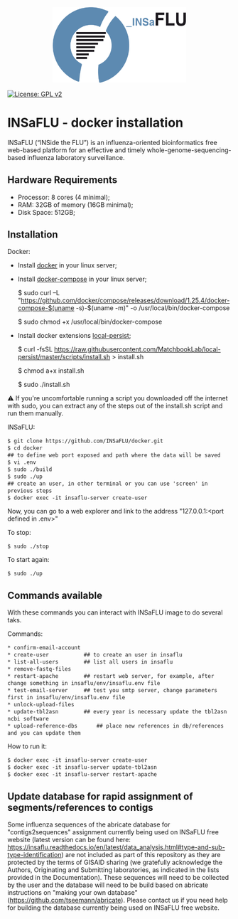 <p align="center"><img src="logo/logo_insaflu.png" alt="INSaFLU" width="300"></p>


[![License: GPL v2](https://img.shields.io/badge/License-GPL%20v2-blue.svg)](https://www.gnu.org/licenses/old-licenses/gpl-2.0.en.html)


# INSaFLU - docker installation

INSaFLU (“INSide the FLU”) is an influenza-oriented bioinformatics free web-based platform for an effective and timely whole-genome-sequencing-based influenza laboratory surveillance.

## Hardware Requirements

* Processor: 8 cores (4 minimal);
* RAM: 32GB of memory (16GB minimal);
* Disk Space: 512GB;


## Installation

Docker:

* Install [docker](https://docs.docker.com/engine/install/) in your linux server;
* Install [docker-compose](https://docs.docker.com/compose/install/) in your linux server;

	$ sudo curl –L "https://github.com/docker/compose/releases/download/1.25.4/docker-compose-$(uname -s)-$(uname -m)" -o /usr/local/bin/docker-compose
	
	$ sudo chmod +x /usr/local/bin/docker-compose

* Install docker extensions [local-persist](https://github.com/MatchbookLab/local-persist);

	$ curl -fsSL https://raw.githubusercontent.com/MatchbookLab/local-persist/master/scripts/install.sh > install.sh
	
	$ chmod a+x install.sh

	$ sudo ./install.sh

:warning: If you're uncomfortable running a script you downloaded off the internet with sudo, you can extract any of the steps out of the install.sh script and run them manually.

INSaFLU:

	$ git clone https://github.com/INSaFLU/docker.git
	$ cd docker
	## to define web port exposed and path where the data will be saved
	$ vi .env
	$ sudo ./build
	$ sudo ./up
	## create an user, in other terminal or you can use 'screen' in previous steps
	$ docker exec -it insaflu-server create-user

Now, you can go to a web explorer and link to the address "127.0.0.1:<port defined in .env>"

To stop:

	$ sudo ./stop

To start again:

	$ sudo ./up

## Commands available

With these commands you can interact with INSaFLU image to do several taks.

Commands:

	* confirm-email-account
	* create-user			## to create an user in insaflu
	* list-all-users		## list all users in insaflu
	* remove-fastq-files		
	* restart-apache		## restart web server, for example, after change something in insaflu/env/insaflu.env file
	* test-email-server		## test you smtp server, change parameters first in insaflu/env/insaflu.env file
	* unlock-upload-files		
	* update-tbl2asn		## every year is necessary update the tbl2asn ncbi software
	* upload-reference-dbs		## place new references in db/references and you can update them
 
How to run it:

```
$ docker exec -it insaflu-server create-user
$ docker exec -it insaflu-server update-tbl2asn
$ docker exec -it insaflu-server restart-apache
```

## Update database for rapid assignment of segments/references to contigs


Some influenza sequences of the abricate database for "contigs2sequences" assignment currently being used on INSaFLU free website (latest version can be found here: https://insaflu.readthedocs.io/en/latest/data_analysis.html#type-and-sub-type-identification) are not included as part of this repository as they are protected by the terms of GISAID sharing (we gratefully acknowledge the Authors, Originating and Submitting laboratories, as indicated in the lists provided in the Documentation). These sequences will need to be collected by the user and the database will need to be build based on abricate instructions on "making your own database" (https://github.com/tseemann/abricate). Please contact us if you need help for building the database currently being used on INSaFLU free website.


